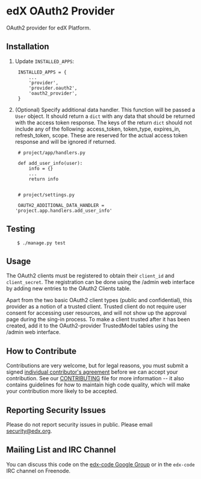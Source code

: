 edX OAuth2 Provider
===================
OAuth2 provider for edX Platform.

Installation
------------

1. Update `INSTALLED_APPS`:

        INSTALLED_APPS = {
            ...
            'provider',
            'provider.oauth2',
            'oauth2_provider',
        }

2. (Optional) Specify additional data handler. This function will be passed a `User` object. It should return a `dict`
 with any data that should be returned with the access token response. The keys of the return `dict` should not include
 any of the following: access_token, token_type, expires_in, refresh_token, scope. These are reserved for the actual
 access token response and will be ignored if returned.

        # project/app/handlers.py

        def add_user_info(user):
            info = {}
            ...
            return info


        # project/settings.py

        OAUTH2_ADDITIONAL_DATA_HANDLER = 'project.app.handlers.add_user_info'

Testing
-------

        $ ./manage.py test


Usage
-----

The OAuth2 clients must be registered to obtain their `client_id` and `client_secret`. The registration can be done using the
/admin web interface by adding new entries to the OAuth2 Clients table.

Apart from the two basic OAuth2 client types (public and confidential), this provider as a notion of a trusted
client. Trusted client do not require user consent for accessing user resources, and will not show up the approval page
during the sing-in process. To make a client trusted after it has been created, add it to the OAuth2-provider
TrustedModel tables using the /admin web interface.


How to Contribute
-----------------
Contributions are very welcome, but for legal reasons, you must submit a signed
[individual contributor's agreement](http://code.edx.org/individual-contributor-agreement.pdf)
before we can accept your contribution. See our
[CONTRIBUTING](https://github.com/edx/edx-platform/blob/master/CONTRIBUTING.rst)
file for more information -- it also contains guidelines for how to maintain
high code quality, which will make your contribution more likely to be accepted.


Reporting Security Issues
-------------------------
Please do not report security issues in public. Please email security@edx.org.


Mailing List and IRC Channel
----------------------------

You can discuss this code on the [edx-code Google Group](https://groups.google.com/forum/#!forum/edx-code) or in the
`edx-code` IRC channel on Freenode.
